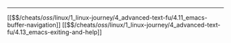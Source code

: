 


---
[[$$$/$cheats/$oss/$linux/1_linux-journey/4_advanced-text-fu/4.11_emacs-buffer-navigation]]
[[$$$/$cheats/$oss/$linux/1_linux-journey/4_advanced-text-fu/4.13_emacs-exiting-and-help]]